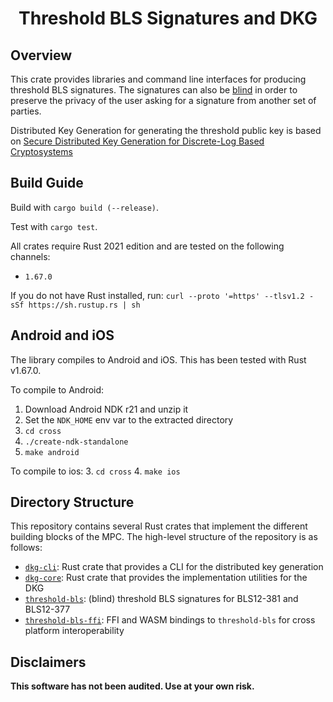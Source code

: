 <h1 align="center">Threshold BLS Signatures and DKG</h1>

## Overview

This crate provides libraries and command line interfaces for producing threshold BLS signatures. The signatures can also be [blind](https://en.wikipedia.org/wiki/Blind_signature) in order to preserve the privacy of the user asking for a signature from another set of parties. 

Distributed Key Generation for generating the threshold public key is based on [Secure Distributed Key Generation for Discrete-Log Based Cryptosystems
](https://link.springer.com/article/10.1007/s00145-006-0347-3)

## Build Guide

Build with `cargo build (--release)`.

Test with `cargo test`.

All crates require Rust 2021 edition and are tested on the following channels:
- `1.67.0`

If you do not have Rust installed, run: `curl --proto '=https' --tlsv1.2 -sSf https://sh.rustup.rs | sh`

## Android and iOS

The library compiles to Android and iOS. This has been tested with Rust v1.67.0.

To compile to Android:

1. Download Android NDK r21 and unzip it
2. Set the `NDK_HOME` env var to the extracted directory
3. `cd cross`
4. `./create-ndk-standalone`
5. `make android`

To compile to ios:
3. `cd cross`
4. `make ios`

## Directory Structure

This repository contains several Rust crates that implement the different building blocks of the MPC. The high-level structure of the repository is as follows:

- [`dkg-cli`](crates/dkg-cli): Rust crate that provides a CLI for the distributed key generation
- [`dkg-core`](crates/dkg-core): Rust crate that provides the implementation utilities for the DKG
- [`threshold-bls`](crates/threshold-bls): (blind) threshold BLS signatures for BLS12-381 and BLS12-377
- [`threshold-bls-ffi`](crates/threshold-bls-ffi): FFI and WASM bindings to `threshold-bls` for cross platform interoperability


## Disclaimers

**This software has not been audited. Use at your own risk.**
